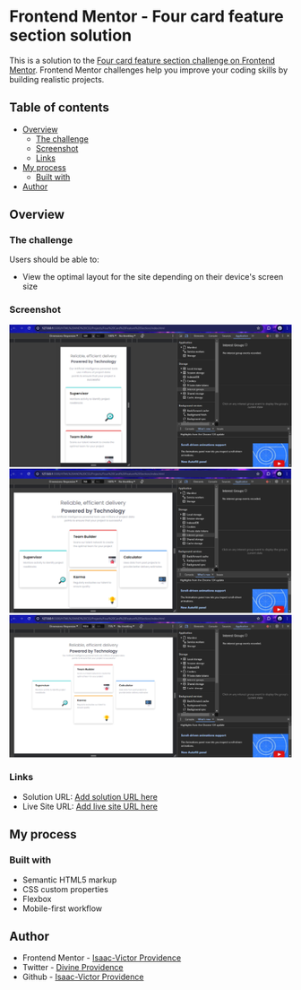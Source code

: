 # Frontend Mentor - Four card feature section solution

This is a solution to the [Four card feature section challenge on Frontend Mentor](https://www.frontendmentor.io/challenges/four-card-feature-section-weK1eFYK). Frontend Mentor challenges help you improve your coding skills by building realistic projects. 

## Table of contents

- [Overview](#overview)
  - [The challenge](#the-challenge)
  - [Screenshot](#screenshot)
  - [Links](#links)
- [My process](#my-process)
  - [Built with](#built-with)
- [Author](#author)



## Overview

### The challenge

Users should be able to:

- View the optimal layout for the site depending on their device's screen size

### Screenshot

![At 320px](./design/320px.png)
![At 768px](./design/768px.png)
![At 1024px](./design/1024px.png)

### Links

- Solution URL: [Add solution URL here](https://your-solution-url.com)
- Live Site URL: [Add live site URL here](https://your-live-site-url.com)

## My process

### Built with

- Semantic HTML5 markup
- CSS custom properties
- Flexbox
- Mobile-first workflow

## Author

- Frontend Mentor - [Isaac-Victor Providence](https://www.frontendmentor.io/profile/Emoji123-s)
- Twitter - [Divine Providence](https://twitter.com/p_r_o_v_i_dence)
- Github - [Isaac-Victor Providence](https://github.com/Emoji123-s)

